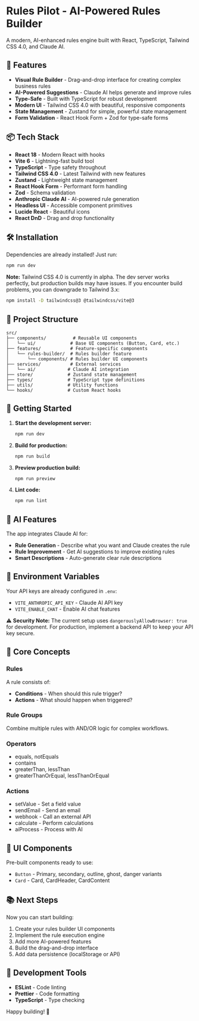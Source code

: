 # Rules Pilot - AI-Powered Rules Builder

A modern, AI-enhanced rules engine built with React, TypeScript, Tailwind CSS 4.0, and Claude AI.

## 🚀 Features

- **Visual Rule Builder** - Drag-and-drop interface for creating complex business rules
- **AI-Powered Suggestions** - Claude AI helps generate and improve rules
- **Type-Safe** - Built with TypeScript for robust development
- **Modern UI** - Tailwind CSS 4.0 with beautiful, responsive components
- **State Management** - Zustand for simple, powerful state management
- **Form Validation** - React Hook Form + Zod for type-safe forms

## 📦 Tech Stack

- **React 18** - Modern React with hooks
- **Vite 6** - Lightning-fast build tool
- **TypeScript** - Type safety throughout
- **Tailwind CSS 4.0** - Latest Tailwind with new features
- **Zustand** - Lightweight state management
- **React Hook Form** - Performant form handling
- **Zod** - Schema validation
- **Anthropic Claude AI** - AI-powered rule generation
- **Headless UI** - Accessible component primitives
- **Lucide React** - Beautiful icons
- **React DnD** - Drag and drop functionality

## 🛠️ Installation

Dependencies are already installed! Just run:

```bash
npm run dev
```

**Note:** Tailwind CSS 4.0 is currently in alpha. The dev server works perfectly, but production builds may have issues. If you encounter build problems, you can downgrade to Tailwind 3.x:
```bash
npm install -D tailwindcss@3 @tailwindcss/vite@3
```

## 📁 Project Structure

```
src/
├── components/          # Reusable UI components
│   └── ui/             # Base UI components (Button, Card, etc.)
├── features/           # Feature-specific components
│   └── rules-builder/  # Rules builder feature
│       └── components/ # Rules builder UI components
├── services/           # External services
│   └── ai/            # Claude AI integration
├── store/             # Zustand state management
├── types/             # TypeScript type definitions
├── utils/             # Utility functions
└── hooks/             # Custom React hooks
```

## 🎯 Getting Started

1. **Start the development server:**
   ```bash
   npm run dev
   ```

2. **Build for production:**
   ```bash
   npm run build
   ```

3. **Preview production build:**
   ```bash
   npm run preview
   ```

4. **Lint code:**
   ```bash
   npm run lint
   ```

## 🤖 AI Features

The app integrates Claude AI for:
- **Rule Generation** - Describe what you want and Claude creates the rule
- **Rule Improvement** - Get AI suggestions to improve existing rules
- **Smart Descriptions** - Auto-generate clear rule descriptions

## 🔑 Environment Variables

Your API keys are already configured in `.env`:
- `VITE_ANTHROPIC_API_KEY` - Claude AI API key
- `VITE_ENABLE_CHAT` - Enable AI chat features

⚠️ **Security Note:** The current setup uses `dangerouslyAllowBrowser: true` for development. For production, implement a backend API to keep your API key secure.

## 📝 Core Concepts

### Rules
A rule consists of:
- **Conditions** - When should this rule trigger?
- **Actions** - What should happen when triggered?

### Rule Groups
Combine multiple rules with AND/OR logic for complex workflows.

### Operators
- equals, notEquals
- contains
- greaterThan, lessThan
- greaterThanOrEqual, lessThanOrEqual

### Actions
- setValue - Set a field value
- sendEmail - Send an email
- webhook - Call an external API
- calculate - Perform calculations
- aiProcess - Process with AI

## 🎨 UI Components

Pre-built components ready to use:
- `Button` - Primary, secondary, outline, ghost, danger variants
- `Card` - Card, CardHeader, CardContent

## 📚 Next Steps

Now you can start building:
1. Create your rules builder UI components
2. Implement the rule execution engine
3. Add more AI-powered features
4. Build the drag-and-drop interface
5. Add data persistence (localStorage or API)

## 🔧 Development Tools

- **ESLint** - Code linting
- **Prettier** - Code formatting
- **TypeScript** - Type checking

Happy building! 🚀
